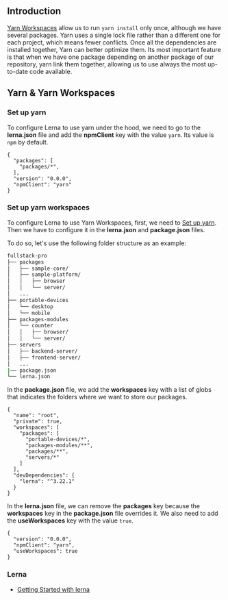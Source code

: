 ## Introduction

[Yarn Workspaces](https://classic.yarnpkg.com/en/docs/workspaces/) allow us to run `yarn install` only once, although we have several packages. Yarn uses a single lock file rather than a different one for each project, which means fewer conflicts. Once all the dependencies are installed together, Yarn can better optimize them. Its most important feature is that when we have one package depending on another package of our repository, yarn link them together, allowing us to use always the most up-to-date code available.


## Yarn & Yarn Workspaces

### Set up yarn

To configure Lerna to use yarn under the hood, we need to go to the **lerna.json** file and add the **npmClient** key with the value `yarn`. Its value is `npm` by default.

```json[lerna.json]
{
  "packages": [
    "packages/*",
  ],
  "version": "0.0.0",
  "npmClient": "yarn"
}
```

### Set up yarn workspaces

To configure Lerna to use Yarn Workspaces, first, we need to [Set up yarn](#set-up-yarn). Then we have to configure it in the **lerna.json** and **package.json** files.

To do so, let's use the following folder structure as an example:

```bash
fullstack-pro
├── packages
│   ├── sample-core/
│   ├── sample-platform/
│   │   ├── browser
│   │   └── server/
│   ...
├── portable-devices
│   └── desktop
│   └── mobile
├── packages-modules
│   └── counter
│   │   ├── browser/
│   │   └── server/
├── servers
│   ├── backend-server/
│   ├── frontend-server/
│   ...
|── package.json
└── lerna.json
```

In the **package.json** file, we add the **workspaces** key with a list of globs that indicates the folders where we want to store our packages.

```json[package.json]
{
  "name": "root",
  "private": true,
  "workspaces": [
    "packages": [
      "portable-devices/*",
      "packages-modules/**",
      "packages/**",
      "servers/*"
    ]
  ],
  "devDependencies": {
    "lerna": "^3.22.1"
  }
}
```

In the **lerna.json** file, we can remove the **packages** key because the  **workspaces** key in the **package.json** file overrides it. We also need to add the **useWorkspaces** key with the value `true`.

```json[lerna.json]
{
  "version": "0.0.0",
  "npmClient": "yarn",
  "useWorkspaces": true
}
```

### Lerna
- [Getting Started with lerna](./lerna-build-tools.md)